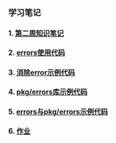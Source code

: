 ### 学习笔记

#### 1. [第二周知识笔记](./知识点.md)
#### 2. [errors使用代码](./code/error1.go)
#### 3. [消除error示例代码](./code/error2.go)
#### 4. [pkg/errors库示例代码](./code/error3.go)
#### 5. [errors与pkg/errors示例代码](./code/error4.go)
#### 6. [作业](./task/main.go)

